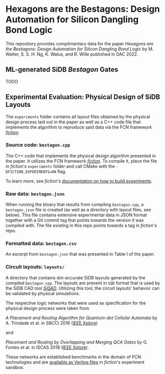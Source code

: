 # Hexagons are the Bestagons: Design Automation for Silicon Dangling Bond Logic

This repository provides complimentary data for the paper *Hexagons are the Bestagons: Design Automation for Silicon
Dangling Bond Logic* by M. Walter, S. S. H. Ng, K. Walus, and R. Wille published in DAC 2022.

## ML-generated SiDB *Bestagon* Gates

TODO

## Experimental Evaluation: Physical Design of SiDB Layouts

The `experiments` folder contains all layout files obtained by the physical design process laid out in the paper as well
as a C++ code file that implements the algorithm to reproduce said data via the FCN framework
[*fiction*](https://github.com/marcelwa/fiction).

### Source code: `bestagon.cpp`

The C++ code that implements the physical design algorithm presented in the paper. It utilizes the FCN framework
[*fiction*](https://github.com/marcelwa/fiction). To compile it, place the file in *fiction*'s `experiments`
folder and call CMake with the `-DFICTION_EXPERIMENTS=ON` flag.

To learn more, see *fiction*'s
[documentation on how to build experiments](https://fiction.readthedocs.io/en/latest/getting_started.html#building-experiments).

### Raw data: `bestagon.json`

When running the binary that results from compiling `bestagon.cpp`, a `bestagon.json` file is created (as well as a
directory with layout files, see below). This file contains extensive experimental data in JSON format together with a
Git commit tag that points towards the version it was compiled with. The file existing in this repo points towards a tag
in *fiction*'s repo.

### Formatted data: `bestagon.csv`

An excerpt from `bestagon.json` that was presented in Table I of the paper.

### Circuit layouts: `layouts/`

A directory that contains dot-accurate SiDB layouts generated by the compiled `bestagon.cpp`. The layouts are present
in `SQD` format that is used by the SiDB CAD tool [*SiQAD*](https://github.com/siqad/siqad). Utilizing this tool, the
circuit layouts' behavior can be validated by physical simulations.

The respective logic networks that were used as specification for the physical design process were taken from

*A Placement and Routing Algorithm for Quantum-dot Cellular Automata* by A. Trindade et al. in SBCCI
2016 ([IEEE Xplore](https://ieeexplore.ieee.org/abstract/document/7724048))

and

*Placement and Routing by Overlapping and Merging QCA Gates* by G. Fontes et al. in ISCAS
2018 ([IEEE Xplore](https://ieeexplore.ieee.org/document/8351001)).

These networks are established benchmarks in the domain of FCN technologies and
are [available as Verilog files](https://github.com/marcelwa/fiction/tree/main/benchmarks) in
*fiction*'s experiment sandbox.

